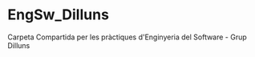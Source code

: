 EngSw_Dilluns
=============

Carpeta Compartida per les pràctiques d'Enginyeria del Software - Grup Dilluns
